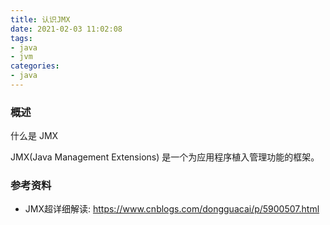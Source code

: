 ```yaml
---
title: 认识JMX
date: 2021-02-03 11:02:08
tags:
- java
- jvm
categories:
- java
---
```


### 概述





什么是 JMX

JMX(Java Management Extensions) 是一个为应用程序植入管理功能的框架。



<!-- more -->



### 参考资料

- JMX超详细解读: <https://www.cnblogs.com/dongguacai/p/5900507.html> 



